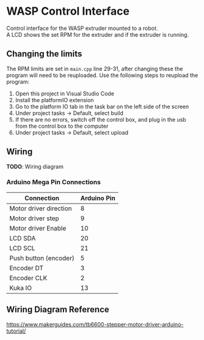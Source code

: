 # WASP Control Interface

Control interface for the WASP extruder mounted to a robot.  
A LCD shows the set RPM for the extruder and if the extruder is running.

## Changing the limits
The RPM limits are set in `main.cpp` line 29-31, after changing these the program will need to be reuploaded. 
Use the following steps to reupload the program:  
  1. Open this project in Visual Studio Code
  1. Install the platformIO extension
  1. Go to the platform IO tab in the task bar on the left side of the screen
  1. Under project tasks -> Default, select build
  1. If there are no errors, switch off the control box, and plug in the usb from the control box to the computer
  1. Under project tasks -> Default, select upload

## Wiring
**TODO**: Wiring diagram

### Arduino Mega Pin Connections  

Connection | Arduino Pin 
---|---
Motor driver direction | 8
Motor driver step | 9
Motor driver Enable | 10
LCD SDA | 20
LCD SCL | 21
Push button (encoder) | 5
Encoder DT | 3
Encoder CLK | 2
Kuka IO | 13

## Wiring Diagram Reference
https://www.makerguides.com/tb6600-stepper-motor-driver-arduino-tutorial/
